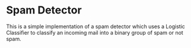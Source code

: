 # Spam Detector
This is a simple implementation of a spam detector which uses a Logistic Classifier to classify an incoming mail into a binary group of spam or not spam.

